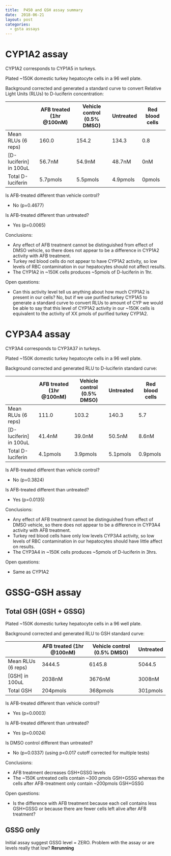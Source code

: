 ```yaml
---
title:  P450 and GSH assay summary
date:  2018-06-21
layout: post
categories:
  - gsta assays
---
```

# CYP1A2 assay

CYP1A2 corresponds to CYP1A5 in turkeys.

Plated ~150K domestic turkey hepatocyte cells in a 96 well plate.

Background corrected and generated a standard curve to convert Relative Light Units (RLUs) to D-luciferin concentration:

|     | AFB treated (1hr @100nM) | Vehicle control (0.5% DMSO) | Untreated | Red blood cells |
| --- | ------------------------ | --------------------------- | --------- | --------------- |
| Mean RLUs (6 reps) | 160.0 | 154.2 | 134.3 | 0.8 |
| [D-luciferin] in 100uL | 56.7nM | 54.9nM | 48.7nM | 0nM |
| Total D-luciferin | 5.7pmols | 5.5pmols | 4.9pmols | 0pmols |

Is AFB-treated different than vehicle control?
  * No (p=0.4677)

Is AFB-treated different than untreated?
  * Yes (p=0.0065)

Conclusions:

  * Any effect of AFB treatment cannot be distinguished from effect of DMSO vehicle, so there does not appear to be a difference in CYP1A2 activity with AFB treatment.
  * Turkey red blood cells do not appear to have CYP1A2 activity, so low levels of RBC contamination in our hepatocytes should not affect results.
  * The CYP1A2 in ~150K cells produces ~5pmols of D-luciferin in 1hr.

Open questions:

  * Can this activity level tell us anything about how much CYP1A2 is present in our cells? No, but if we use purified turkey CYP1A5 to generate a standard curve to convert RLUs to amount of CYP we would be able to say that this level of CYP1A2 activity in our ~150K cells is equivalent to the activity of XX pmols of purified turkey CYP1A2.

# CYP3A4 assay

CYP3A4 corresponds to CYP3A37 in turkeys.

Plated ~150K domestic turkey hepatocyte cells in a 96 well plate.

Background corrected and generated RLU to D-luciferin standard curve:

|     | AFB treated (1hr @100nM) | Vehicle control (0.5% DMSO) | Untreated | Red blood cells |
| --- | ------------------------ | --------------------------- | --------- | --------------- |
| Mean RLUs (6 reps) | 111.0 | 103.2 | 140.3 | 5.7 |
| [D-luciferin] in 100uL | 41.4nM | 39.0nM | 50.5nM | 8.6nM |
| Total D-luciferin | 4.1pmols | 3.9pmols | 5.1pmols | 0.9pmols |

Is AFB-treated different than vehicle control?
  * No (p=0.3824)

Is AFB-treated different than untreated?
  * Yes (p=0.0135)

Conclusions:

  * Any effect of AFB treatment cannot be distinguished from effect of DMSO vehicle, so there does not appear to be a difference in CYP3A4 activity with AFB treatment.
  * Turkey red blood cells have only low levels CYP3A4 activity, so low levels of RBC contamination in our hepatocytes should have little affect on results.
  * The CYP3A4 in ~150K cells produces ~5pmols of D-luciferin in 3hrs.

Open questions:

  * Same as CYP1A2

# GSSG-GSH assay

## Total GSH (GSH + GSSG)

Plated ~150K domestic turkey hepatocyte cells in a 96 well plate.

Background corrected and generated RLU to GSH standard curve:

|     | AFB treated (1hr @100nM) | Vehicle control (0.5% DMSO) | Untreated |
| --- | ------------------------ | --------------------------- | --------- |
| Mean RLUs (6 reps) | 3444.5 | 6145.8 | 5044.5 |
| [GSH] in 100uL | 2038nM | 3676nM | 3008nM |
| Total GSH | 204pmols | 368pmols | 301pmols |

Is AFB-treated different than vehicle control?
  * Yes (p=0.0003)

Is AFB-treated different than untreated?
  * Yes (p=0.0024)

Is DMSO control different than untreated?
  * No (p=0.0337) (using p<0.017 cutoff corrected for multiple tests)

Conclusions:
  * AFB treatment decreases GSH+GSSG levels
  * The ~150K untreated cells contain ~300 pmols GSH+GSSG whereas the cells after AFB-treatment only contain ~200pmols GSH+GSSG

Open questions:
  * Is the difference with AFB treatment because each cell contains less GSH+GSSG or because there are fewer cells left alive after AFB treatment?

## GSSG only

Initial assay suggest GSSG level = ZERO. Problem with the assay or are levels really that low? __Rerunning__
